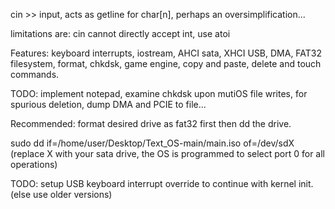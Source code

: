 cin >> input, acts as getline for char[n], perhaps an oversimplification...

limitations are: cin cannot directly accept int, use atoi

Features: keyboard interrupts, iostream, AHCI sata, XHCI USB, DMA, FAT32 filesystem, format, chkdsk, game engine, copy and paste, delete and touch commands. 

TODO: implement notepad, examine chkdsk upon mutiOS file writes, for spurious deletion, dump DMA and PCIE to file...

Recommended: format desired drive as fat32 first then dd the drive.

sudo dd if=/home/user/Desktop/Text_OS-main/main.iso of=/dev/sdX (replace X with your sata drive, the OS is programmed to select port 0 for all operations)


TODO: setup USB keyboard interrupt override to continue with kernel init. (else use older versions)


